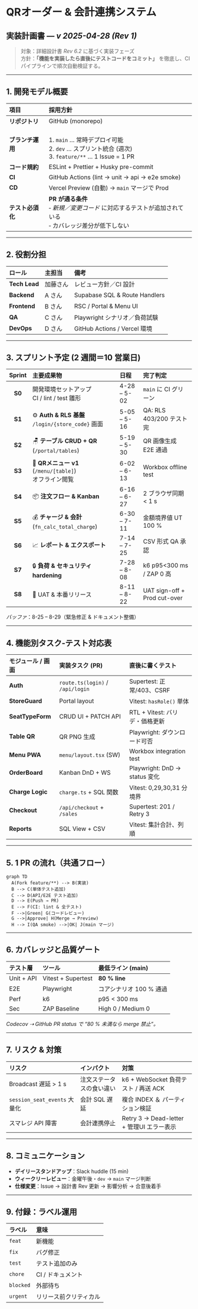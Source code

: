 # QRオーダー & 会計連携システム  
## **実装計画書** ― *v 2025-04-28 (Rev 1)*  
> 対象：詳細設計書 *Rev 6.2* に基づく実装フェーズ  
> 方針：**「機能を実装したら直後にテストコードをコミット」** を徹底し、CI パイプラインで順次自動検証する。  

---

## 1. 開発モデル概要

| 項目 | 採用方針 |
| :-- | :-- |
| **リポジトリ** | GitHub (monorepo) |
| **ブランチ運用** | <br>1. `main` … 常時デプロイ可能<br>2. `dev` … スプリント統合 (週次)<br>3. `feature/**` … 1 Issue = 1 PR |
| **コード規約** | ESLint + Prettier + Husky pre-commit |
| **CI** | GitHub Actions (lint → unit → api → e2e smoke) |
| **CD** | Vercel Preview (自動) → `main` マージで Prod |
| **テスト必須化** | **PR が通る条件**<br>‐ *新規／変更コード* に対応するテストが追加されている<br>‐ カバレッジ差分が低下しない |

---

## 2. 役割分担

| ロール | 主担当 | 備考 |
| :-- | :-- | :-- |
| **Tech Lead** | 加藤さん | レビュー方針／CI 設計 |
| **Backend** | A さん | Supabase SQL & Route Handlers |
| **Frontend** | B さん | RSC / Portal & Menu UI |
| **QA** | C さん | Playwright シナリオ／負荷試験 |
| **DevOps** | D さん | GitHub Actions / Vercel 環境 |

---

## 3. スプリント予定 (2 週間＝10 営業日)

| Sprint | 主要成果物 | 日程 | 完了判定 |
| :-: | :-- | :-- | :-- |
| **S0** | 開発環境セットアップ<br>CI / lint / test 雛形 | 4-28 – 5-02 | `main` に CI グリーン |
| **S1** | ⚙️ **Auth & RLS 基盤**<br> `/login/{store_code}` 画面 | 5-05 – 5-16 | QA: RLS 403/200 テスト完 |
| **S2** | 🪑 **テーブル CRUD + QR** (`/portal/tables`) | 5-19 – 5-30 | QR 画像生成 E2E 通過 |
| **S3** | 🍣 **QRメニュー v1** (`/menu/[table]`)<br> オフライン閲覧 | 6-02 – 6-13 | Workbox offline test |
| **S4** | 📦 **注文フロー & Kanban** | 6-16 – 6-27 | 2 ブラウザ同期 < 1 s |
| **S5** | 💰 **チャージ & 会計**<br> (`fn_calc_total_charge`) | 6-30 – 7-11 | 金額境界値 UT 100 % |
| **S6** | 📈 **レポート & エクスポート** | 7-14 – 7-25 | CSV 形式 QA 承認 |
| **S7** | 🔒 **負荷 & セキュリティ hardening** | 7-28 – 8-08 | k6 p95<300 ms / ZAP 0 高 |
| **S8** | 🚀 UAT & 本番リリース | 8-11 – 8-22 | UAT sign-off + Prod cut-over |

*バッファ*：8-25 – 8-29（緊急修正 & ドキュメント整備）

---

## 4. 機能別タスク‐テスト対応表

| モジュール / 画面 | 実装タスク (PR) | **直後に書くテスト** |
| :-- | :-- | :-- |
| **Auth** | `route.ts(login)` / `/api/login` | Supertest: 正常/403、CSRF |
| **StoreGuard** | Portal layout | Vitest: `hasRole()` 単体 |
| **SeatTypeForm** | CRUD UI + PATCH API | RTL + Vitest: バリデ・価格更新 |
| **Table QR** | QR PNG 生成 | Playwright: ダウンロード可否 |
| **Menu PWA** | `menu/layout.tsx` (SW) | Workbox integration test |
| **OrderBoard** | Kanban DnD + WS | Playwright: DnD → status 変化 |
| **Charge Logic** | `charge.ts` + SQL 関数 | Vitest: 0,29,30,31 分境界 |
| **Checkout** | `/api/checkout` + `/sales` | Supertest: 201 / Retry 3 |
| **Reports** | SQL View + CSV | Vitest: 集計合計、列順 |

---

## 5. 1 PR の流れ（共通フロー）

```mermaid
graph TD
  A(Fork feature/**) --> B(実装)
  B --> C(単体テスト追加)
  C --> D(API/E2E テスト追加)
  D --> E(Push → PR)
  E --> F(CI: lint & 全テスト)
  F -->|Green| G(コードレビュー)
  G -->|Approve| H(Merge → Preview)
  H --> I(QA smoke) -->|OK| J(main マージ)
```

---

## 6. カバレッジと品質ゲート

| テスト層 | ツール | 最低ライン (main) |
| :-- | :-- | :-- |
| Unit + API | Vitest + Supertest | **80 % line** |
| E2E | Playwright | コアシナリオ 100 % 通過 |
| Perf | k6 | p95 < 300 ms |
| Sec | ZAP Baseline | High 0 / Medium 0 |

*Codecov ⇢ GitHub PR status で “80 % 未満なら merge 禁止”。*

---

## 7. リスク & 対策

| リスク | インパクト | 対策 |
| :-- | :-- | :-- |
| Broadcast 遅延 > 1 s | 注文ステータスの食い違い | k6 + WebSocket 負荷テスト / 再送 ACK |
| `session_seat_events` 大量化 | 会計 SQL 遅延 | 複合 INDEX ＆ パーティション検証 |
| スマレジ API 障害 | 会計連携停止 | Retry 3 → Dead-letter + 管理UI エラー表示 |

---

## 8. コミュニケーション

- **デイリースタンドアップ**：Slack huddle (15 min)  
- **ウィークリーレビュー**：金曜午後・`dev` → `main` マージ判断  
- **仕様変更**：Issue → 設計書 Rev 更新 → 影響分析 → 合意後着手  

---

## 9. 付録：ラベル運用

| ラベル | 意味 |
| :-- | :-- |
| `feat` | 新機能 |
| `fix` | バグ修正 |
| `test` | テスト追加のみ |
| `chore` | CI / ドキュメント |
| `blocked` | 外部待ち |
| `urgent` | リリース前クリティカル |
